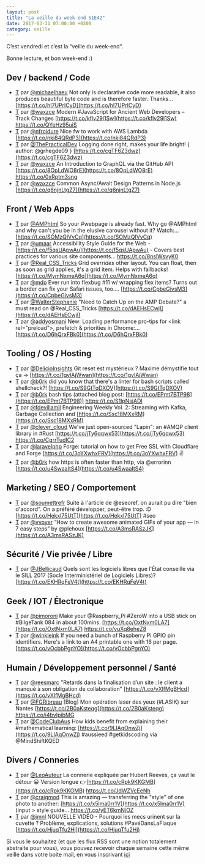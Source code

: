 ```yaml
---
layout: post
title: "La veille du week-end S1E42"
date: 2017-03-31 07:00:00 +0200
category: veille
---
```

C’est vendredi et c’est la “veille du week-end”.  


Bonne lecture, et bon week-end :)


## Dev / backend / Code
- [T](http://twitter.com/michaelhaeu/status/845003383153025024) par [@michaelhaeu](https://twitter.com/michaelhaeu) Not only is declarative code more readable, it also produces beautiful byte code and is therefore faster. Thanks… [https://t.co/hI7UPrlCyD](https://t.co/hI7UPrlCyD)
- [T](http://twitter.com/waxzce/status/846073524443926532) par [@waxzce](https://twitter.com/waxzce) Modern #JavaScript for Ancient Web Developers – Track Changes [https://t.co/kflv29l1Sw](https://t.co/kflv29l1Sw) https://t.co/QYeHz95uiS
- [T](http://twitter.com/nfroidure/status/846245325576818688) par [@nfroidure](https://twitter.com/nfroidure) Nice fw to work with AWS Lambda [https://t.co/nki84QRdP3](https://t.co/nki84QRdP3)
- [T](http://twitter.com/ThePracticalDev/status/846350355789234176) par [@ThePracticalDev](https://twitter.com/ThePracticalDev) Logging done right, makes your life bright! { author: @grhegde09 } [https://t.co/cgTF6Z3dwz](https://t.co/cgTF6Z3dwz)
- [T](http://twitter.com/waxzce/status/846467884561805312) par [@waxzce](https://twitter.com/waxzce) An Introduction to GraphQL via the GitHub API [https://t.co/8OpLdWO8rE](https://t.co/8OpLdWO8rE) https://t.co/0xRptm3sng
- [T](http://twitter.com/waxzce/status/847039398327828480) par [@waxzce](https://twitter.com/waxzce) Common Async/Await Design Patterns in Node.js [https://t.co/q6njnLtgZ7](https://t.co/q6njnLtgZ7)


## Front / Web Apps
- [T](http://twitter.com/AMPhtml/status/845025194729259009) par [@AMPhtml](https://twitter.com/AMPhtml) So your #webpage is already fast. Why go @AMPhtml and why can't you be in the elusive carousel without it? Watch:… [https://t.co/SOMzQIVvCq](https://t.co/SOMzQIVvCq)
- [T](http://twitter.com/umaar/status/844875263238455296) par [@umaar](https://twitter.com/umaar) Accessibility Style Guide for the Web - [https://t.co/f5qsUApwAu](https://t.co/f5qsUApwAu) - Covers best practices for various site components… https://t.co/8nslWsvyK0
- [T](http://twitter.com/Real_CSS_Tricks/status/845726998471282688) par [@Real_CSS_Tricks](https://twitter.com/Real_CSS_Tricks) Grid *overrides* other layout. You can float, then as soon as grid applies, it's a grid item. Helps with fallbacks! [https://t.co/MymNxmeA6q](https://t.co/MymNxmeA6q)
- [T](http://twitter.com/mdo/status/846080586414358528) par [@mdo](https://twitter.com/mdo) Ever run into flexbug #11 w/ wrapping flex items? Turns out a border can fix your Safari issues, too.… [https://t.co/CpbeGivsM3](https://t.co/CpbeGivsM3)
- [T](http://twitter.com/WalterStephanie/status/846255505345593344) par [@WalterStephanie](https://twitter.com/WalterStephanie) "Need to Catch Up on the AMP Debate?" a must read on @Real_CSS_Tricks [https://t.co/dAEHsECwjI](https://t.co/dAEHsECwjI)
- [T](http://twitter.com/addyosmani/status/846491532177768448) par [@addyosmani](https://twitter.com/addyosmani) New: Loading performance pro-tips for &lt;link rel="preload"&gt;, prefetch &amp; priorities in Chrome:… [https://t.co/D6hQrxFBk0](https://t.co/D6hQrxFBk0)



## Tooling / OS / Hosting
- [T](http://twitter.com/DelicioInsights/status/845228704297078784) par [@DelicioInsights](https://twitter.com/DelicioInsights) Git reset est mystérieux ? Maxime démystifie tout ça -&gt; [https://t.co/1gvlAjWwan](https://t.co/1gvlAjWwan)
- [T](http://twitter.com/b0rk/status/845872025860296704) par [@b0rk](https://twitter.com/b0rk) did you know that there's a linter for bash scripts called shellcheck?!  [https://t.co/S9GtTqDXOV](https://t.co/S9GtTqDXOV)
- [T](http://twitter.com/b0rk/status/846203979403083776) par [@b0rk](https://twitter.com/b0rk) bash tips (attached blog post: [https://t.co/EPmt7BTP98](https://t.co/EPmt7BTP98)) https://t.co/S1lpNsjADI
- [T](http://twitter.com/fdevillamil/status/845815573892255744) par [@fdevillamil](https://twitter.com/fdevillamil) Engineering Weekly Vol. 2: Streaming with Kafka, Garbage Collection and [https://t.co/Ssc18MXxRM](https://t.co/Ssc18MXxRM)
- [T](http://twitter.com/clever_cloud/status/846790475336036352) par [@clever_cloud](https://twitter.com/clever_cloud) We've just open-sourced "Lapin": an #AMQP client library in #Rust [https://t.co/jTy6qqwx53](https://t.co/jTy6qqwx53) https://t.co/CgrrTudlC2
- [T](http://twitter.com/laravelphp/status/847136865371242499) par [@laravelphp](https://twitter.com/laravelphp) Forge: tutorial on how to get Free SSL with Cloudflare and Forge [https://t.co/3oYXwhxFRV](https://t.co/3oYXwhxFRV) ✌️
- [T](http://twitter.com/b0rk/status/846918668026044417) par [@b0rk](https://twitter.com/b0rk) how https is often faster than http, via @errorinn [https://t.co/u4SwaaItS4](https://t.co/u4SwaaItS4)



## Marketing / SEO / Comportement
- [T](http://twitter.com/soumettrefr/status/844955739361816576) par [@soumettrefr](https://twitter.com/soumettrefr) Suite à l'article de @eseoref, on aurait pu dire "bien d'accord". On a préféré développer, peut-être trop. :D [https://t.co/Hekxl75UtT](https://t.co/Hekxl75UtT) #seo
- [T](http://twitter.com/vvoyer/status/846069669685551105) par [@vvoyer](https://twitter.com/vvoyer) “How to create awesome animated GIFs of your app — in 7 easy steps” by @plehoux [https://t.co/A3msRASzJK](https://t.co/A3msRASzJK)



## Sécurité / Vie privée / Libre
- [T](http://twitter.com/JBellicaud/status/847205963652304897) par [@JBellicaud](https://twitter.com/JBellicaud) Quels sont les logiciels libres que l'État conseille via le SILL 2017 (Socle Interministériel de Logiciels Libres)? [https://t.co/EKHRqFeV4t](https://t.co/EKHRqFeV4t)



## Geek / IOT / Électronique
- [T](http://twitter.com/pimoroni/status/844900388402860032) par [@pimoroni](https://twitter.com/pimoroni) Make your @Raspberry_Pi #ZeroW  into a USB stick on #BilgeTank 084 in about 100mins. [https://t.co/OxtNxm0LA7](https://t.co/OxtNxm0LA7) https://t.co/vuXq8eheZ8
- [T](http://twitter.com/winkleink/status/845341733974106113) par [@winkleink](https://twitter.com/winkleink) If you need a bunch of Raspberry Pi GPIO pin identifiers. Here's a link to an  A4 printable one with 16 per page. [https://t.co/vOcbbPgnYO](https://t.co/vOcbbPgnYO)


## Humain / Développement personnel / Santé
- [T](http://twitter.com/reesmarc/status/845370105982828545) par [@reesmarc](https://twitter.com/reesmarc) "Retards dans la finalisation d’un site : le client a manqué à son obligation de collaboration" [https://t.co/vXlfMgBHcd](https://t.co/vXlfMgBHcd)
- [T](http://twitter.com/FGRibreau/status/846263863637135360) par [@FGRibreau](https://twitter.com/FGRibreau) [Blog] Mon opération laser des yeux (#LASIK) sur Nantes [https://t.co/2B0aKsteqg](https://t.co/2B0aKsteqg) https://t.co/i4bvIpibMG
- [T](http://twitter.com/CodeClubAus/status/846483295839830016) par [@CodeClubAus](https://twitter.com/CodeClubAus) How kids benefit from explaining their #mathematical learning: [https://t.co/9LIAqOnwZj](https://t.co/9LIAqOnwZj) #aussieed #getkidscoding via @MindShiftKQED


## Divers / Conneries
- [T](http://twitter.com/LeoAuteur/status/846133904335626245) par [@LeoAuteur](https://twitter.com/LeoAuteur) La connerie expliquée par Hubert Reeves, ça vaut le détour 😀 Version longue 👉[https://t.co/cRpk9KKGMB](https://t.co/cRpk9KKGMB) https://t.co/JdWZVcEeNh
- [T](http://twitter.com/craigmod/status/846337506400354304) par [@craigmod](https://twitter.com/craigmod) This is amazing — transferring the "style" of one photo to another: [https://t.co/x5lma0rr1V](https://t.co/x5lma0rr1V) (input &gt; style guide… https://t.co/yET6kmNjOZ
- [T](http://twitter.com/jmnl/status/847117140855603200) par [@jmnl](https://twitter.com/jmnl) NOUVELLE VIDÉO - Pourquoi les mecs urinent sur la cuvette ? Problème, explications, solutions #PavéDansLaFlaque [https://t.co/HjuqTfu2Hj](https://t.co/HjuqTfu2Hj)







Si vous le souhaitez (et que les flux RSS sont une notion totalement abstraite pour vous), vous pouvez recevoir chaque semaine cette même veille dans votre boite mail, en vous inscrivant [ici](/newsletter.html)
